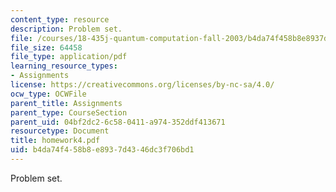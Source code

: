 ```yaml
---
content_type: resource
description: Problem set.
file: /courses/18-435j-quantum-computation-fall-2003/b4da74f458b8e8937d4346dc3f706bd1_homework4.pdf
file_size: 64458
file_type: application/pdf
learning_resource_types:
- Assignments
license: https://creativecommons.org/licenses/by-nc-sa/4.0/
ocw_type: OCWFile
parent_title: Assignments
parent_type: CourseSection
parent_uid: 04bf2dc2-6c58-0411-a974-352ddf413671
resourcetype: Document
title: homework4.pdf
uid: b4da74f4-58b8-e893-7d43-46dc3f706bd1
---
```

Problem set.